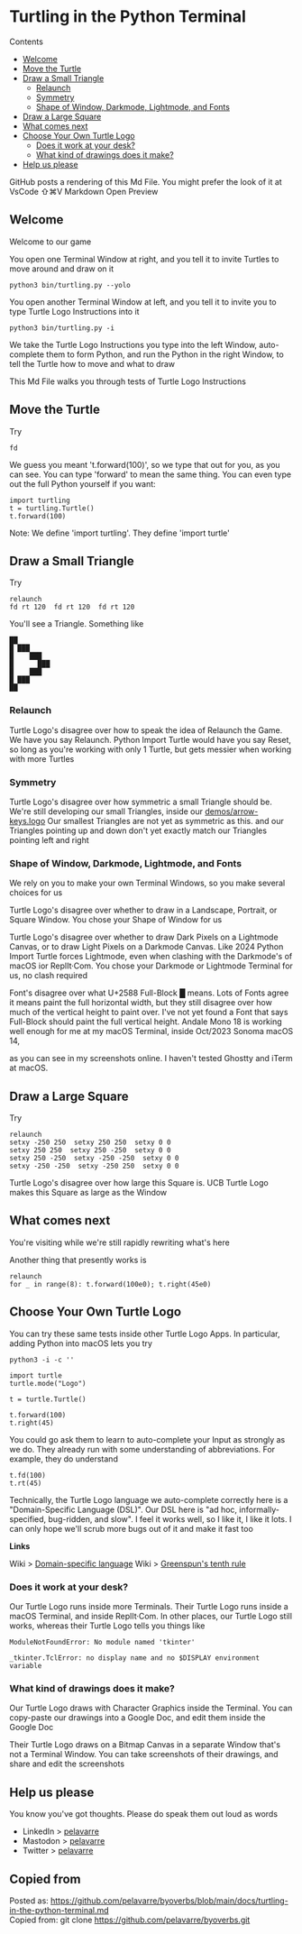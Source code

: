 <!-- omit in toc -->
# Turtling in the Python Terminal

Contents

- [Welcome](#welcome)
- [Move the Turtle](#move-the-turtle)
- [Draw a Small Triangle](#draw-a-small-triangle)
  - [Relaunch](#relaunch)
  - [Symmetry](#symmetry)
  - [Shape of Window, Darkmode, Lightmode, and Fonts](#shape-of-window-darkmode-lightmode-and-fonts)
- [Draw a Large Square](#draw-a-large-square)
- [What comes next](#what-comes-next)
- [Choose Your Own Turtle Logo](#choose-your-own-turtle-logo)
  - [Does it work at your desk?](#does-it-work-at-your-desk)
  - [What kind of drawings does it make?](#what-kind-of-drawings-does-it-make)
- [Help us please](#help-us-please)

<!-- I'd fear people need the headings numbered, if it were just me -->
<!-- VsCode autogenerates this unnumbered Table-of-Contents. Maybe people will cope -->

GitHub posts a rendering of this Md File.
You might prefer the look of it at VsCode ⇧⌘V Markdown Open Preview



## Welcome

Welcome to our game

You open one Terminal Window at right, and
you tell it to invite Turtles to move around and draw on it

    python3 bin/turtling.py --yolo

You open another Terminal Window at left, and
you tell it to invite you to type Turtle Logo Instructions into it

    python3 bin/turtling.py -i

We take the Turtle Logo Instructions you type into the left Window,
auto-complete them to form Python,
and run the Python in the right Window,
to tell the Turtle how to move and what to draw

This Md File walks you through tests of Turtle Logo Instructions


## Move the Turtle

Try

    fd

We guess you meant 't.forward(100)', so we type that out for you, as you can see.
You can type 'forward' to mean the same thing.
You can even type out the full Python yourself if you want:

    import turtling
    t = turtling.Turtle()
    t.forward(100)

Note: We define 'import turtling'. They define 'import turtle'


## Draw a Small Triangle

Try

    relaunch
    fd rt 120  fd rt 120  fd rt 120

You'll see a Triangle. Something like

    ██
    █ ███
    █    ███
    █      ███
    █    ███
    █ ███
    ██

### Relaunch

Turtle Logo's disagree over how to speak the idea of Relaunch the Game.
We have you say Relaunch.
Python Import Turtle would have you say Reset,
so long as you're working with only 1 Turtle,
but gets messier when working with more Turtles

### Symmetry

Turtle Logo's disagree over how symmetric a small Triangle should be.
We're still developing our small Triangles,
inside our [demos/arrow-keys.logo](./demos/arrow-keys.logo)
Our smallest Triangles are not yet as symmetric as this.
and our Triangles pointing up and down don't yet exactly match
our Triangles pointing left and right


### Shape of Window, Darkmode, Lightmode, and Fonts

We rely on you to make your own Terminal Windows,
so you make several choices for us

Turtle Logo's disagree over whether
to draw in a Landscape, Portrait, or Square Window.
You chose your Shape of Window for us

Turtle Logo's disagree over whether
to draw Dark Pixels on a Lightmode Canvas, or
to draw Light Pixels on a Darkmode Canvas.
Like 2024 Python Import Turtle forces Lightmode,
even when clashing with the Darkmode's of macOS ior ReplIt·Com.
You chose your Darkmode or Lightmode Terminal for us,
no clash required

Font's disagree over what U+2588 Full-Block █ means.
Lots of Fonts agree it means paint the full horizontal width,
but they still disagree over how much of the vertical height to paint over.
I've not yet found a Font that says Full-Block should paint the full vertical height.
Andale Mono 18 is working well enough for me at my macOS Terminal,
inside Oct/2023 Sonoma macOS 14,
<!-- Only Oct/2024 Sequoia macOS 15 since Jan/2025 -->
as you can see in my screenshots online.
I haven't tested Ghostty and iTerm at macOS.


## Draw a Large Square

Try

    relaunch
    setxy -250 250  setxy 250 250  setxy 0 0
    setxy 250 250  setxy 250 -250  setxy 0 0
    setxy 250 -250  setxy -250 -250  setxy 0 0
    setxy -250 -250  setxy -250 250  setxy 0 0

Turtle Logo's disagree over how large this Square is.
UCB Turtle Logo makes this Square as large as the Window


## What comes next

You're visiting while we're still rapidly rewriting what's here

Another thing that presently works is

    relaunch
    for _ in range(8): t.forward(100e0); t.right(45e0)


## Choose Your Own Turtle Logo

You can try these same tests inside other Turtle Logo Apps.
In particular, adding Python into macOS lets you try

    python3 -i -c ''

    import turtle
    turtle.mode("Logo")

    t = turtle.Turtle()

    t.forward(100)
    t.right(45)

You could go ask them to learn to auto-complete your Input as strongly as we do.
They already run with some understanding of abbreviations.
For example, they do understand

    t.fd(100)
    t.rt(45)

Technically, the Turtle Logo language we auto-complete correctly here
is a "Domain-Specific Language (DSL)".
Our DSL here is "ad hoc, informally-specified, bug-ridden, and slow".
I feel it works well, so I like it, I like it lots.
I can only hope we'll scrub more bugs out of it and make it fast too

**Links**

Wiki > [Domain-specific language]([./demos/arrow-keys.logo](https://en.wikipedia.org/wiki/Domain-specific_language))
Wiki > [Greenspun's tenth rule](https://en.wikipedia.org/wiki/Greenspun%27s_tenth_rule)

### Does it work at your desk?

Our Turtle Logo runs inside more Terminals.
Their Turtle Logo runs inside a macOS Terminal, and inside ReplIt·Com.
In other places, our Turtle Logo still works,
whereas their Turtle Logo tells you things like

    ModuleNotFoundError: No module named 'tkinter'

    _tkinter.TclError: no display name and no $DISPLAY environment variable

### What kind of drawings does it make?

Our Turtle Logo draws with Character Graphics inside the Terminal.
You can copy-paste our drawings into a Google Doc, and
edit them inside the Google Doc

Their Turtle Logo draws on a Bitmap Canvas in a separate Window that's not a Terminal Window.
You can take screenshots of their drawings,
and share and edit the screenshots


## Help us please

You know you've got thoughts.
Please do speak them out loud as words

+ LinkedIn > [pelavarre](https://www.linkedin.com/in/pelavarre)<br>
+ Mastodon > [pelavarre](https://social.vivaldi.net/@pelavarre)<br>
+ Twitter > [pelavarre](https://twitter.com/intent/tweet?text=/@PELaVarre)<br>


<!-- omit in toc -->
## Copied from

Posted as:  https://github.com/pelavarre/byoverbs/blob/main/docs/turtling-in-the-python-terminal.md<br>
Copied from:  git clone https://github.com/pelavarre/byoverbs.git<br>
